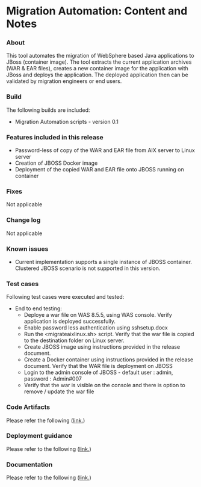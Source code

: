 # Migration Automation: Content and Notes

### About
This tool automates the migration of WebSphere based Java applications to JBoss (container image). The tool extracts the current application archives (WAR & EAR files), creates a new container image for the application with JBoss and deploys the application. The deployed application then can be validated by migration engineers or end users.

### Build
The following builds are included:
* Migration Automation scripts - version 0.1

### Features included in this release
* Password-less of copy of the WAR and EAR file from AIX server to Linux server
* Creation of JBOSS Docker image
* Deployment of the copied WAR and EAR file onto JBOSS running on container

### Fixes
Not applicable

### Change log
Not applicable

### Known issues
* Current implementation supports a single instance of JBOSS container. Clustered JBOSS scenario is not supported in this version. 

### Test cases
Following test cases were executed and tested:
* End to end testing:
    * Deploye a war file on WAS 8.5.5, using WAS console. Verify application is deployed successfully.
    * Enable password less authentication using sshsetup.docx
    * Run the <migrateaixlinux.sh> script. Verify that the war file is copied to the destination folder on Linux server.
    * Create JBOSS image using instructions provided in the release document.
    * Create a Docker container using instructions provided in the release document. Verify that the WAR file is deployment on JBOSS
    * Login to the admin console of JBOSS - default user : admin, password : Admin#007 
    * Verify that the war is visible on the console and there is option to remove / update the war file

### Code Artifacts 
Please refer the following (<A HREF="https://github.ibm.com/ngt/zeus/blob/master/Documentation/Automation%20Migration.md">link.</A>)

### Deployment guidance
Please refer to the following (<A HREF="https://github.ibm.com/ngt/zeus/blob/master/Documentation/Automation%20Migration.md">link.</A>)
      

### Documentation
Please refer to the following (<A HREF="https://github.ibm.com/ngt/zeus/blob/master/Documentation/Automation%20Migration.md">link.</A>)


